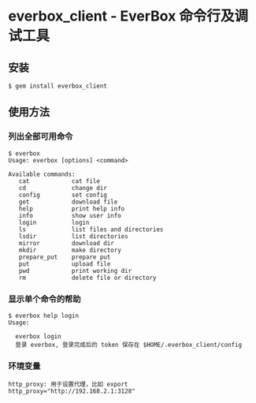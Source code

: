 # everbox_client - EverBox 命令行及调试工具

## 安装

    $ gem install everbox_client

## 使用方法

### 列出全部可用命令

    $ everbox
    Usage: everbox [options] <command>

    Available commands:
       cat            cat file
       cd             change dir
       config         set config
       get            download file
       help           print help info
       info           show user info
       login          login
       ls             list files and directories
       lsdir          list directories
       mirror         download dir
       mkdir          make directory
       prepare_put    prepare put
       put            upload file
       pwd            print working dir
       rm             delete file or directory

### 显示单个命令的帮助

    $ everbox help login
    Usage:

      everbox login
      登录 everbox, 登录完成后的 token 保存在 $HOME/.everbox_client/config

### 环境变量

    http_proxy: 用于设置代理，比如 export http_proxy="http://192.168.2.1:3128"
